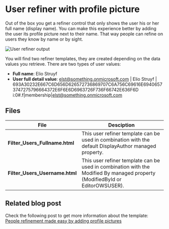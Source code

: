 User refiner with profile picture
================

Out of the box you get a refiner control that only shows the user his or her full name (display name). You can make this experience better by adding the user its profile picture next to their name. That way people can refine on users they know by name or by sight.

![User refiner output](http://www.eliostruyf.com/wp-content/uploads/2015/09/091415_1430_Peoplerefin1.png)

You will find two refiner templates, they are created depending on the data values you retrieve. There are two types of user values:

- **Full name**: Elio Struyf
- **User full detail value**: elst@something.onmicrosoft.com | Elio Struyf | 693A30232E667C6D656D626572736869707C6A756C69616E69406573747275796664372E6F6E6D6963726F736F66742E636F6D i:0#.f|membership|elst@something.onmicrosoft.com

## Files ##

File | Desciption
--- | ---
__Filter_Users_Fullname.html__ | This user refiner template can be used in combination with the default DisplayAuthor managed property.
__Filter_Users_Username.html__ | This user refiner template can be used in combination with the Modified By managed property (ModifiedById or EditorOWSUSER).

## Related blog post ##
Check the following post to get more information about the template: [People refinement made easy by adding profile pictures](http://www.eliostruyf.com/people-refinement-made-easy-by-adding-profile-pictures/)

